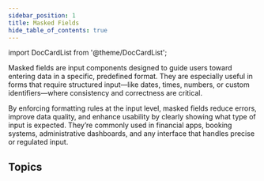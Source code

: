 ```yaml
---
sidebar_position: 1
title: Masked Fields
hide_table_of_contents: true
---
```


<Head>
  <style>{`
  .container {
    max-width: 65em !important;
  }
  `}</style>
</Head>

<!-- vale off -->
import DocCardList from '@theme/DocCardList';

<!-- vale on -->

Masked fields are input components designed to guide users toward entering data in a specific, predefined format. They are especially useful in forms that require structured input—like dates, times, numbers, or custom identifiers—where consistency and correctness are critical.

By enforcing formatting rules at the input level, masked fields reduce errors, improve data quality, and enhance usability by clearly showing what type of input is expected. They’re commonly used in financial apps, booking systems, administrative dashboards, and any interface that handles precise or regulated input.

## Topics

<DocCardList className="topics-section" />